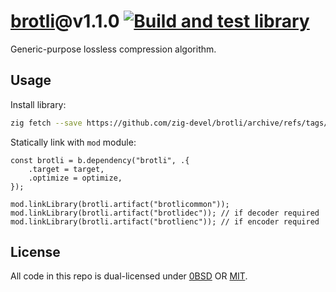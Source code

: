 # [brotli](https://github.com/google/brotli)@v1.1.0 [![Build and test library](https://github.com/zig-devel/brotli/actions/workflows/library.yml/badge.svg)](https://github.com/zig-devel/brotli/actions/workflows/library.yml)

Generic-purpose lossless compression algorithm.

## Usage

Install library:

```sh
zig fetch --save https://github.com/zig-devel/brotli/archive/refs/tags/1.1.0+0.tar.gz
```

Statically link with `mod` module:

```zig
const brotli = b.dependency("brotli", .{
    .target = target,
    .optimize = optimize,
});

mod.linkLibrary(brotli.artifact("brotlicommon"));
mod.linkLibrary(brotli.artifact("brotlidec")); // if decoder required
mod.linkLibrary(brotli.artifact("brotlienc")); // if encoder required
```

## License

All code in this repo is dual-licensed under [0BSD](./LICENSES/0BSD.txt) OR [MIT](./LICENSES/MIT.txt).
